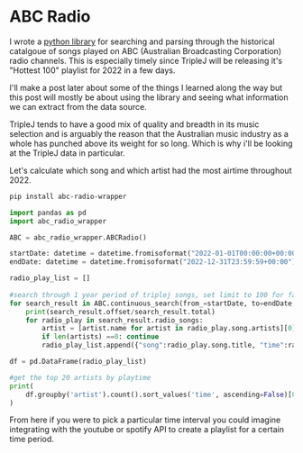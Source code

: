 # ABC Radio

I wrote a [python library](https://abc-radio-wrapper.readthedocs.io/en/latest/index.html) for searching and parsing through the historical catalgoue of songs played on ABC (Australian Broadcasting Corporation) radio channels. This is especially timely since TripleJ will be releasing it's "Hottest 100" playlist for 2022 in a few days. 

I'll make a post later about some of the things I learned along the way but this post will mostly be about using the library and seeing what information we can extract from the data source.

TripleJ tends to have a good mix of quality and breadth in its music selection and is arguably the reason that the Australian music industry as a whole has punched above its weight for so long. Which is why i'll be looking at the TripleJ data in particular.

Let's calculate which song and which artist had the most airtime throughout 2022. 


``` sh title="install abc-radio-wrapper pypi package"
pip install abc-radio-wrapper
```

``` py
import pandas as pd
import abc_radio_wrapper

ABC = abc_radio_wrapper.ABCRadio()

startDate: datetime = datetime.fromisoformat("2022-01-01T00:00:00+00:00")
endDate: datetime = datetime.fromisoformat("2022-12-31T23:59:59+00:00")

radio_play_list = []
    
#search through 1 year period of triplej songs, set limit to 100 for faster results (default is 10)
for search_result in ABC.continuous_search(from_=startDate, to=endDate, station="triplej", limit=100):
    print(search_result.offset/search_result.total)
    for radio_play in search_result.radio_songs:        
        artist = [artist.name for artist in radio_play.song.artists][0]
        if len(artists) ==0: continue
        radio_play_list.append({"song":radio_play.song.title, "time":radio_play.played_time, "artist":artist})

df = pd.DataFrame(radio_play_list)

#get the top 20 artists by playtime
print(
    df.groupby('artist').count().sort_values('time', ascending=False)[0:20]
)
```

From here if you were to pick a particular time interval you could imagine integrating with the youtube or spotify API to create a playlist for a certain time period.


